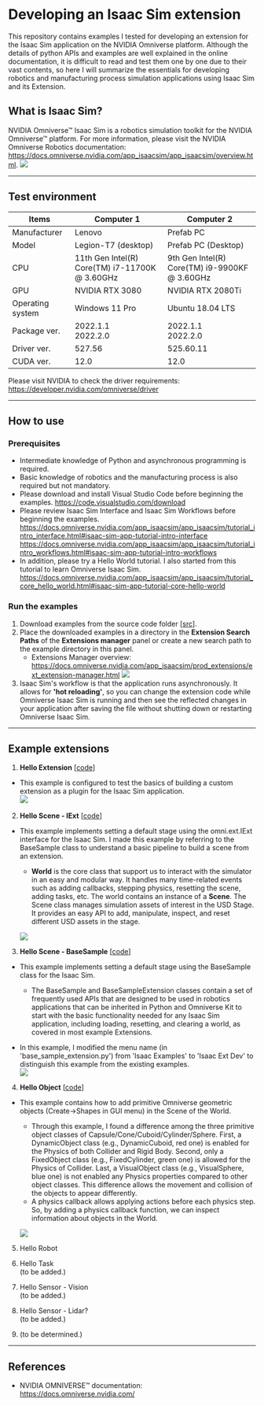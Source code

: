 # Developing an Isaac Sim extension
This repository contains examples I tested for developing an extension for the Isaac Sim application on the NVIDIA Omniverse platform.
Although the details of python APIs and examples are well explained in the online documentation, it is difficult to read and test them one by one due to their vast contents, so here I will summarize the essentials for developing robotics and manufacturing process simulation applications using Isaac Sim and its Extension.

## What is Isaac Sim?
NVIDIA Omniverse™ Isaac Sim is a robotics simulation toolkit for the NVIDIA Omniverse™ platform. For more information, please visit the NVIDIA Omniverse Robotics documentation: https://docs.omniverse.nvidia.com/app_isaacsim/app_isaacsim/overview.html.
![](/doc/isaac_main_intro_from_nvidia.png)

---

## Test environment
|Items|Computer 1|Computer 2|
|---|---|---|
|Manufacturer|Lenovo|Prefab PC|
|Model|Legion-T7 (desktop)|Prefab PC (Desktop)|
|CPU|11th Gen Intel(R) Core(TM) i7-11700K @ 3.60GHz|9th Gen Intel(R) Core(TM) i9-9900KF @ 3.60GHz|
|GPU|NVIDIA RTX 3080|NVIDIA RTX 2080Ti|
|Operating system|Windows 11 Pro|Ubuntu 18.04 LTS|
|Package ver.|2022.1.1</br>2022.2.0|2022.1.1</br>2022.2.0|
|Driver ver.|527.56|525.60.11|
|CUDA ver.|12.0|12.0|

Please visit NVIDIA to check the driver requirements: https://developer.nvidia.com/omniverse/driver  

---

## How to use
### Prerequisites
* Intermediate knowledge of Python and asynchronous programming is required.
* Basic knowledge of robotics and the manufacturing process is also required but not mandatory.
* Please download and install Visual Studio Code before beginning the examples. https://code.visualstudio.com/download
* Please review Isaac Sim Interface and Isaac Sim Workflows before beginning the examples.  https://docs.omniverse.nvidia.com/app_isaacsim/app_isaacsim/tutorial_intro_interface.html#isaac-sim-app-tutorial-intro-interface
https://docs.omniverse.nvidia.com/app_isaacsim/app_isaacsim/tutorial_intro_workflows.html#isaac-sim-app-tutorial-intro-workflows
* In addition, please try a Hello World tutorial. I also started from this tutorial to learn Omniverse Isaac Sim.  https://docs.omniverse.nvidia.com/app_isaacsim/app_isaacsim/tutorial_core_hello_world.html#isaac-sim-app-tutorial-core-hello-world

### Run the examples
1. Download examples from the source code folder [[src](/src/)].
2. Place the downloaded examples in a directory in the **Extension Search Paths** of the **Extensions manager** panel or create a new search path to the example directory in this panel.
    - Extensions Manager overview: https://docs.omniverse.nvidia.com/app_isaacsim/prod_extensions/ext_extension-manager.html 
    ![](/doc/extension-search-paths.png)
3. Isaac Sim's workflow is that the application runs asynchronously. It allows for **'hot reloading'**, so you can change the extension code while Omniverse Isaac Sim is running and then see the reflected changes in your application after saving the file without shutting down or restarting Omniverse Isaac Sim.

---

## Example extensions
1. **Hello Extension** [[code](/src/omni.isaac.hello_ext/)]   
* This example is configured to test the basics of building a custom extension as a plugin for the Isaac Sim application.  
![](/doc/hello-extension.png)  

2. **Hello Scene - IExt** [[code](/src/omni_isaac.hello_scene_iext/)]  
* This example implements setting a default stage using the omni.ext.IExt interface for the Isaac Sim. I made this example by referring to the BaseSample class to understand a basic pipeline to build a scene from an extension.  
    * **World** is the core class that support us to interact with the simulator in an easy and modular way. It handles many time-related events such as adding callbacks, stepping physics, resetting the scene, adding tasks, etc. The world contains an instance of a **Scene**. The Scene class manages simulation assets of interest in the USD Stage. It provides an easy API to add, manipulate, inspect, and reset different USD assets in the stage.

    ![](/doc/hello-scene-iext.png)

3. **Hello Scene - BaseSample** [[code](/src/omni_isaac.hello_scene_basesample/)]  
* This example implements setting a default stage using the BaseSample class for the Isaac Sim.  
    * The BaseSample and BaseSampleExtension classes contain a set of frequently used APIs that are designed to be used in robotics applications that can be inherited in Python and Omniverse Kit to start with the basic functionality needed for any Isaac Sim application, including loading, resetting, and clearing a world, as covered in most example Extensions.  

* In this example, I modified the menu name (in 'base_sample_extension.py') from 'Isaac Examples' to 'Isaac Ext Dev' to distinguish this example from the existing examples.  
![](/doc/hello-scene-basesample.png)

4. **Hello Object**  [[code](/src/omni_isaac.hello_object_primitive/)]
* This example contains how to add primitive Omniverse geometric objects (Create->Shapes in GUI menu) in the Scene of the World.
    * Through this example, I found a difference among the three primitive object classes of Capsule/Cone/Cuboid/Cylinder/Sphere. First, a DynamicObject class (e.g., DynamicCuboid, red one) is enabled for the Physics of both Collider and Rigid Body. Second, only a FixedObject class (e.g., FixedCylinder, green one) is allowed for the Physics of Collider. Last, a VisualObject class (e.g., VisualSphere, blue one) is not enabled any Physics properties compared to other object classes. This difference allows the movement and collision of the objects to appear differently.
    * A physics callback allows applying actions before each physics step. So, by adding a physics callback function, we can inspect information about objects in the World.

    ![](/doc/comparison-object-classes.gif)

5. Hello Robot  

6. Hello Task  
(to be added.)

7. Hello Sensor - Vision  
(to be added.)

8. Hello Sensor - Lidar?  
(to be added.)

9. (to be determined.)

---
## References
* NVIDIA OMNIVERSE™ documentation: https://docs.omniverse.nvidia.com/
